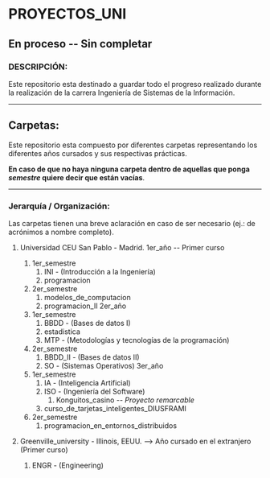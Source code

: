 # PROYECTOS_UNI

## En proceso -- Sin completar
### DESCRIPCIÓN:
Este repositorio esta destinado a guardar todo el progreso realizado durante la realización de la carrera Ingeniería de Sistemas de la Información.
___

## Carpetas:
Este repositorio esta compuesto por diferentes carpetas representando los diferentes años cursados y sus respectivas prácticas.

**En caso de que no haya ninguna carpeta dentro de aquellas que ponga *semestre* quiere decir que están vacías**.
___
### Jerarquía / Organización:
 Las carpetas tienen una breve aclaración en caso de ser necesario (ej.: de acrónimos a nombre completo).

1. Universidad CEU San Pablo - Madrid.
   1er_año -- Primer curso 
      1. 1er_semestre
         1. INI - (Introducción a la Ingeniería)
         2. programacion
      2. 2er_semestre
         1. modelos_de_computacion
         2. programacion_II
   2er_año 
      1. 1er_semestre
         1. BBDD - (Bases de datos I)
         2. estadistica
         3. MTP - (Metodologías y tecnologías de la programación)
      2. 2er_semestre
         1. BBDD_II - (Bases de datos II)
         2. SO - (Sistemas Operativos)
   3er_año 
      1. 1er_semestre
         1. IA - (Inteligencia Artificial)
         2. ISO - (Ingeniería del Software)
            1. Konguitos_casino -- *Proyecto remarcable*
         3. curso_de_tarjetas_inteligentes_DIUSFRAMI
      2. 2er_semestre
         1. programacion_en_entornos_distribuidos
      
2. Greenville_university - Illinois, EEUU. --> Año cursado en el extranjero (Primer curso)
   1. ENGR - (Engineering)
